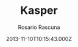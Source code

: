 ---
title: Kasper
github: https://github.com/rosario/kasper
demo: https://rosario.io/2013/11/10/kasper-theme-for-jekyll.html
author: Rosario Rascuna
ssg:
  - Jekyll
cms:
  - No Cms
date: 2013-11-10T10:15:43.000Z
description: Ghost's default theme (Casper) on Jekyll
stale: true
disabled: false
disabled_reason: ''
---